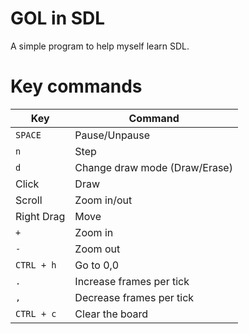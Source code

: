 
# GOL in SDL
A simple program to help myself learn SDL.

# Key commands
| Key			| Command
| ------------- | -------------
|`SPACE`		| Pause/Unpause
|`n`			| Step
|`d`			| Change draw mode (Draw/Erase)
|Click			| Draw
|Scroll			| Zoom in/out
|Right Drag		| Move
|`+`			| Zoom in
|`-`			| Zoom out
|`CTRL + h`		| Go to 0,0
|`.`			| Increase frames per tick
|`,`			| Decrease frames per tick
|`CTRL + c`		| Clear the board


